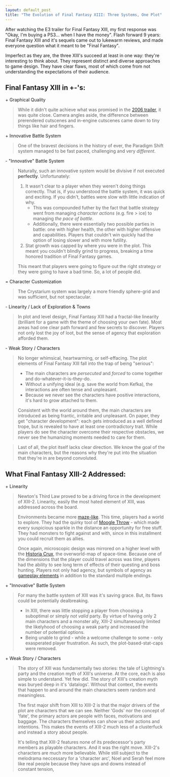 ```yaml
---
layout: default_post
title: "The Evolution of Final Fantasy XIII: Three Systems, One Plot"
---
```


After watching the E3 trailer for Final Fantasy XIII, my first response was "Okay, I'm buying a PS3... when I have the money". Flash forward 9 years: Final Fantasy XIII and it's sequels came out to lukewarm reviews, and made everyone question what it meant to be "Final Fantasy".

Imperfect as they are, the three XIII's succeed at least in one way: they're interesting to think about. They represent distinct and diverse approaches to game design. They have clear flaws, most of which come from not understanding the expectations of their audience.

Final Fantasy XIII in +-'s:  
-----------
\+ Graphical Quality  

>While it didn't quite achieve what was promised in the [2006 trailer](https://www.youtube.com/watch?v=WH0OOulJKko), it was quite close. Camera angles aside, the difference between prerendered cutscenes and in-engine cutscenes came down to tiny things like hair and fingers.

\+ Innovative Battle System  

>One of the bravest decisions in the history of ever, the Paradigm Shift system managed to be fast paced, challenging and very *different*. 

\- "Innovative" Battle System  

>Naturally, such an innovative system would be divisive if not executed **perfectly**. Unfortunately:  
>
> 1. It wasn't clear to a player when they weren't doing things correctly. That is, if you understood the battle system, it was quick and exciting. If you didn't, battles were slow with little indication of why.  
>    * This was compounded futher by the fact that battle strategy went from managing *character actions* (e.g. fire > ice) to managing *the pace of battle*.
>    * Additionally, there were essentially two possible parties in battle: one with higher health, the other with higher offensive and capabilities. Players that couldn't win quickly had the option of losing slower and with more futility.
> 2. Stat growth was capped by where you were in the plot. This meant you couldn't blindly grind to progress, breaking a time honored tradition of Final Fantasy games.  
>
>This meant that players were going to figure out the right strategy or they were going to have a bad time. So, a lot of people did.

\= Character Customization  

>The Crystarium system was largely a more friendly sphere-grid and was sufficient, but not spectacular.

\- Linearity / Lack of Exploration & Towns  

>In plot and level design, Final Fantasy XIII had a fractal-like linearity (brilliant for a game with the theme of choosing your own fate). Most areas had one clear path forward and few secrets to discover. Players not only lost the joy of loot, but the sense of agency that exploration afforded them.

\- Weak Story / Characters  

>No longer whimsical, heartwarming, or self-effacing. The plot elements of Final Fantasy XIII fall into the trap of being "serious":  
>
> * The main characters are *persecuted* and *forced* to come together and do-whatever-it-is-they-do.
> * Without a unifying ideal (e.g. save the world from Kefka), the interactions are often tense and unpleasant.
> * Because we never see the characters have positive interactions, it's hard to grow attached to them.
>
>Consistent with the world around them, the main characters are introduced as being frantic, irritable and unpleasant. On paper, they get "character development": each gets introduced as a well defined trope, but is revealed to have at least one contradictory trait. While players do see the character overcome their respective obstacles, we never see the humanizing moments needed to care for them.

<!-- > * Lightning: uptight and bitchy... though protective  
> * Snow: headstrong and positive regardless of context  
> * Vanille: the enthusiastic girl, but not really  
> * Sazh: Devoted father. Also black  
> * Hope: Angry kid.  
> * Fang: Uncouth rogue!
 -->

>Last of all, the plot itself lacks clear direction. We know the goal of the main characters, but the reasons why they're put into the situation that they're in are beyond convoluted.  


What Final Fantasy XIII-2 Addressed:
-------------

\+ Linearity

>Newton's Third Law proved to be a driving force in the development of XIII-2. Linearity, easily the most hated element of XIII, was addressed across the board.  
>
>Environments became more [maze-like](http://finalfantasy.wikia.com/wiki/Category:Final_Fantasy_XIII-2_Map_Images?file=Academia_map_ffxiii-2_complete_guide.jpg). This time, players had a world to explore. They had the quirky tool of [Moogle Throw](https://www.youtube.com/watch?v=orbTRhHOxQY&t=32) - which made every suspicious sparkle in the distance an opportunity for free stuff. They had monsters to fight against and with, since in this installment you could recruit them as allies.
>
>Once again, microscopic design was mirrored on a higher level with the [Historia Crux](http://www.gamefaqs.com/ps3/619315-final-fantasy-xiii-2/faqs/63802), the overworld-map of space-time. Because one of the dimensions that the player could travel across was *time*, players had the ability to see long term of effects of their questing and boss hunting. Players not only had agency, but symbols of agency as [gameplay elements](https://www.google.com/search?q=final+fantasy+xiii-2+giant+flan&safe=off&espv=2&biw=1259&bih=1277&source=lnms&tbm=isch&sa=X&ei=qCsJVeTcKYKogwT7yIGYDA&sqi=2&ved=0CAcQ_AUoAg) in addition to the standard multiple endings.
>

\+ "Innovative" Battle System

>For many the battle system of XIII was it's saving grace. But, its flaws could be potentially dealbreaking.  
>
> * In XIII, there was little stopping a player from choosing a suboptimal or simply *not valid* party. By virtue of having only 2 main characters and a monster ally, XIII-2 simultaneously limited the likelyhood of choosing a weak party and increased the number of potential options.
> * Being unable to grind - while a welcome challenge to some - only exasperated player frustration. As such, the plot-based-stat-caps were removed.

\+ Weak Story / Characters  

>The story of XIII was fundamentally two stories: the tale of Lightning's party and the creation myth of XIII's universe. At the core, each is also simple to understand. Yet few did. The story of XIII's creation myth was buryed deep in it's 'datalogs'. Without that context, the events that happen to and around the main characters seem random and meaningless.
>
>The first major shift from XIII to XIII-2 is that the major drivers of the plot are characters that we can see. Neither 'Gods' nor the concept of 'fate', the primary actors are people with faces, motivations and baggage. The characters themselves can *show* us their actions and intentions. This makes the events of XIII-2 much less of a clusterfuck and instead a story about people.
>
>It's telling that XIII-2 features none of its predecessor's party members as playable characters. And it was the right move. XIII-2's characters are much more believable. While still subject to the melodrama neccessary for a 'character arc', Noel and Serah feel more like real people because they have ups and downs instead of constant tension, 